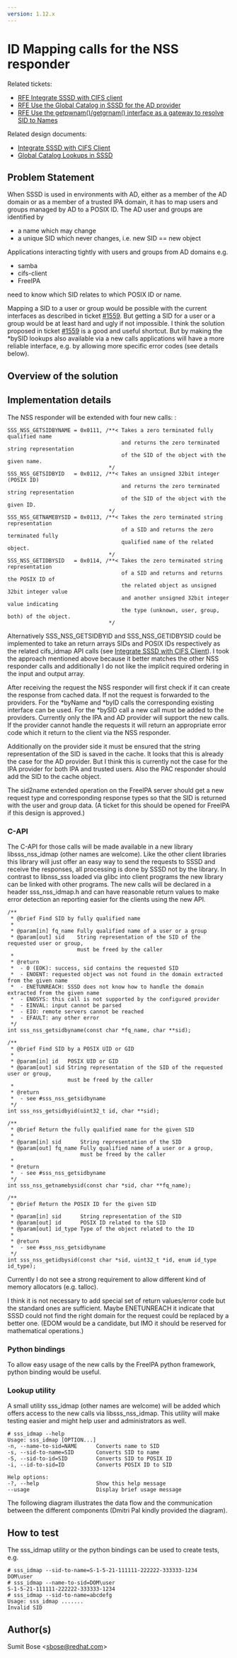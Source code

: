 ```yaml
---
version: 1.12.x
---
```


# ID Mapping calls for the NSS responder

Related tickets:

  - [RFE Integrate SSSD with CIFS client](https://pagure.io/SSSD/sssd/issue/1534)
  - [RFE Use the Global Catalog in SSSD for the AD provider](https://pagure.io/SSSD/sssd/issue/1557)
  - [RFE Use the getpwnam()/getgrnam() interface as a gateway to resolve SID to Names](https://pagure.io/SSSD/sssd/issue/1559)

Related design documents:

  - [Integrate SSSD with CIFS Client](https://docs.pagure.org/SSSD.sssd/design_pages/integrate_sssd_with_cifs_client.html)
  - [Global Catalog Lookups in SSSD](https://docs.pagure.org/SSSD.sssd/design_pages/global_catalog_lookups.html)

## Problem Statement

When SSSD is used in environments with AD, either as a member of the AD domain or as a member of a trusted IPA domain, it has to map users and groups managed by AD to a POSIX ID. The AD user and groups are identified by

  - a name which may change
  - a unique SID which never changes, i.e. new SID == new object

Applications interacting tightly with users and groups from AD domains e.g.

  - samba
  - cifs-client
  - FreeIPA

need to know which SID relates to which POSIX ID or name.

Mapping a SID to a user or group would be possible with the current interfaces as described in ticket [\#1559](https://pagure.io/SSSD/sssd/issue/1559). But getting a SID for a user or a group would be at least hard and ugly if not impossible. I think the solution proposed in ticket [\#1559](https://pagure.io/SSSD/sssd/issue/1559) is a good and useful shortcut. But by making the \*bySID lookups also available via a new calls applications will have a more reliable interface, e.g. by allowing more specific error codes (see details below).

## Overview of the solution

## Implementation details

The NSS responder will be extended with four new calls: :

    SSS_NSS_GETSIDBYNAME = 0x0111, /**< Takes a zero terminated fully qualified name
                                        and returns the zero terminated string representation
                                        of the SID of the object with the given name.
                                    */
    SSS_NSS_GETSIDBYID   = 0x0112, /**< Takes an unsigned 32bit integer (POSIX ID)
                                        and returns the zero terminated string representation
                                        of the SID of the object with the given ID.
                                    */
    SSS_NSS_GETNAMEBYSID = 0x0113, /**< Takes the zero terminated string representation
                                        of a SID and returns the zero terminated fully
                                        qualified name of the related object.
                                    */
    SSS_NSS_GETIDBYSID   = 0x0114, /**< Takes the zero terminated string representation
                                        of a SID and returns and returns the POSIX ID of
                                        the related object as unsigned 32bit integer value
                                        and another unsigned 32bit integer value indicating
                                        the type (unknown, user, group, both) of the object.
                                    */

Alternatively SSS_NSS_GETSIDBYID and SSS_NSS_GETIDBYSID could be implemented to take an return arrays SIDs and POSIX IDs respectively as the related cifs_idmap API calls (see [Integrate SSSD with CIFS Client](https://docs.pagure.org/SSSD.sssd/design_pages/integrate_sssd_with_cifs_client.html)). I took the approach mentioned above because it better matches the other NSS responder calls and additionally I do not like the implicit required ordering in the input and output array.

After receiving the request the NSS responder will first check if it can create the response from cached data. If not the request is forwarded to the providers. For the \*byName and \*byID calls the corresponding existing interface can be used. For the \*bySID call a new call must be added to the providers. Currently only the IPA and AD provider will support the new calls. If the provider cannot handle the requests it will return an appropriate error code which it return to the client via the NSS responder.

Additionally on the provider side it must be ensured that the string representation of the SID is saved in the cache. It looks that this is already the case for the AD provider. But I think this is currently not the case for the IPA provider for both IPA and trusted users. Also the PAC responder should add the SID to the cache object.

The sid2name extended operation on the FreeIPA server should get a new request type and corresponding response types so that the SID is returned with the user and group data. (A ticket for this should be opened for FreeIPA if this design is approved.)

### C-API

The C-API for those calls will be made available in a new library libsss_nss_idmap (other names are welcome). Like the other client libraries this library will just offer an easy way to send the requests to SSSD and receive the responses, all processing is done by SSSD not by the library. In contrast to libnss_sss loaded via glibc into client programs the new library can be linked with other programs. The new calls will be declared in a header sss_nss_idmap.h and can have reasonable return values to make error detection an reporting easier for the clients using the new API.

    /**
     * @brief Find SID by fully qualified name
     *
     * @param[in] fq_name Fully qualified name of a user or a group
     * @param[out] sid    String representation of the SID of the requested user or group,
                          must be freed by the caller
     *
     * @return
     *  - 0 (EOK): success, sid contains the requested SID
     *  - ENOENT: requested object was not found in the domain extracted from the given name
     *  - ENETUNREACH: SSSD does not know how to handle the domain extracted from the given name
     *  - ENOSYS: this call is not supported by the configured provider
     *  - EINVAL: input cannot be parsed
     *  - EIO: remote servers cannot be reached
     *  - EFAULT: any other error
     */
    int sss_nss_getsidbyname(const char *fq_name, char **sid);
    
    /**
     * @brief Find SID by a POSIX UID or GID
     *
     * @param[in] id   POSIX UID or GID
     * @param[out] sid String representation of the SID of the requested user or group,
                       must be freed by the caller
     *
     * @return
     *  - see #sss_nss_getsidbyname
     */
    int sss_nss_getsidbyid(uint32_t id, char **sid);
    
    /**
     * @brief Return the fully qualified name for the given SID
     *
     * @param[in] sid      String representation of the SID
     * @param[out] fq_name Fully qualified name of a user or a group,
                           must be freed by the caller
     *
     * @return
     *  - see #sss_nss_getsidbyname
     */
    int sss_nss_getnamebysid(const char *sid, char **fq_name);
    
    /**
     * @brief Return the POSIX ID for the given SID
     *
     * @param[in] sid      String representation of the SID
     * @param[out] id      POSIX ID related to the SID
     * @param[out] id_type Type of the object related to the ID
     *
     * @return
     *  - see #sss_nss_getsidbyname
     */
    int sss_nss_getidbysid(const char *sid, uint32_t *id, enum id_type id_type);

Currently I do not see a strong requirement to allow different kind of memory allocators (e.g. talloc).

I think it is not necessary to add special set of return values/error code but the standard ones are sufficient. Maybe ENETUNREACH it indicate that SSSD could not find the right domain for the request could be replaced by a better one. (EDOM would be a candidate, but IMO it should be reserved for mathematical operations.)

### Python bindings

To allow easy usage of the new calls by the FreeIPA python framework, python binding would be useful.

### Lookup utility

A small utility sss_idmap (other names are welcome) will be added which offers access to the new calls via libsss_nss_idmap. This utility will make testing easier and might help user and administrators as well.

    # sss_idmap --help
    Usage: sss_idmap [OPTION...]
    -n, --name-to-sid=NAME      Converts name to SID
    -s, --sid-to-name=SID       Converts SID to name
    -S, --sid-to-id=SID         Converts SID to POSIX ID
    -i, --id-to-sid=ID          Converts POSIX ID to SID
    
    Help options:
    -?, --help                  Show this help message
    --usage                     Display brief usage message

The following diagram illustrates the data flow and the communication between the different components (Dmitri Pal kindly provided the diagram).

## How to test

The sss_idmap utility or the python bindings can be used to create tests, e.g.

    # sss_idmap --sid-to-name=S-1-5-21-111111-222222-333333-1234
    DOM\user
    # sss_idmap --name-to-sid=DOM\user
    S-1-5-21-111111-222222-333333-1234
    # sss_idmap --sid-to-name=abcdefg
    Usage: sss_idmap .......
    Invalid SID

## Author(s)

Sumit Bose \<sbose@redhat.com\>
